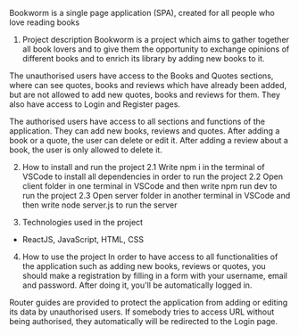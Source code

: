 Bookworm is a single page application (SPA), created for all people who love reading books


1. Project description
Bookworm is a project which aims to gather together all book lovers and to give them the opportunity to exchange opinions of different books and to enrich its library by adding new books to it.

The unauthorised users have access to the Books and Quotes sections, where can see quotes, books and reviews which have already been added, but are not allowed to add new quotes, books and reviews for them. They also have access to Login and Register pages.

The authorised users have access to all sections and functions of the application. They can add new books, reviews and quotes. After adding a book or a quote, the user can delete or edit it. After adding a review about a book, the user is only allowed to delete it.  


2. How to install and run the project
2.1 Write npm i in the terminal of VSCode to install all dependencies in order to run the project
2.2 Open client folder in one terminal in VSCode and then write npm run dev to run the project
2.3 Open server folder in another terminal in VSCode and then write node server.js to run the server


3. Technologies used in the project
- ReactJS, JavaScript, HTML, CSS


4. How to use the project
In order to have access to all functionalities of the application such as adding new books, reviews or quotes, you should make a registration by filling in a form with your username, email and password. After doing it, you'll be automatically logged in.

Router guides are provided to protect the application from adding or editing its data by unauthorised users. If somebody tries to access URL without being authorised, they automatically will be redirected to the Login page. 

